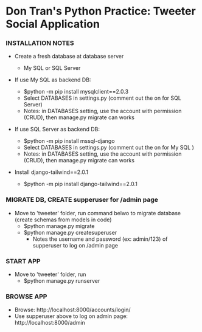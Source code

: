 # Don Tran's Python Practice: Tweeter Social Application

### INSTALLATION NOTES
- Create a fresh database at database server
    - My SQL or SQL Server
- If use My SQL as backend DB:
    - $python -m pip install mysqlclient==2.0.3
    - Select DATABASES in settings.py (comment out the on for SQL Server)
    - Notes: in DATABASES setting, use the account with permission (CRUD), then manage.py migrate can works

- If use SQL Server as backend DB:
    - $python -m pip install mssql-django
    - Select DATABASES in settings.py (comment out the on for My SQL )
    - Notes: in DATABASES setting, use the account with permission (CRUD), then manage.py migrate can works

- Install django-tailwind==2.0.1
    - $python -m pip install django-tailwind==2.0.1

### MIGRATE DB, CREATE supperuser for /admin page
- Move to 'tweeter' folder, run command belwo to migrate database (create schemas from models in code)
    - $python manage.py migrate
    - $python manage.py createsuperuser   
        - Notes the username and password (ex: admin/123) of supperuser to log on /admin page

### START APP
- Move to 'tweeter' folder, run
    - $python manage.py runserver

### BROWSE APP 
- Browse: http://localhost:8000/accounts/login/
- Use supperuser above to log on admin page: http://localhost:8000/admin